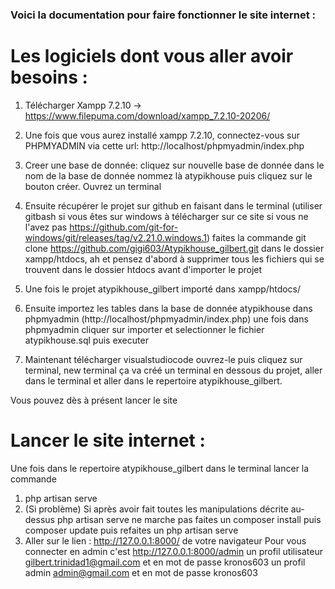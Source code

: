 ### Voici la documentation pour faire fonctionner le site internet : 

# Les logiciels dont vous aller avoir besoins : 
1. Télécharger Xampp 7.2.10 -> https://www.filepuma.com/download/xampp_7.2.10-20206/
2. Une fois que vous aurez installé xampp 7.2.10, connectez-vous sur PHPMYADMIN via cette url: http://localhost/phpmyadmin/index.php

3. Creer une base de donnée:
cliquez sur nouvelle base de donnée dans le nom de la base de donnée nommez là atypikhouse puis cliquez sur le bouton créer.
Ouvrez un terminal

4. Ensuite récupérer le projet sur github en faisant dans le terminal (utiliser gitbash si vous êtes sur windows à télécharger sur ce site si vous ne l'avez pas https://github.com/git-for-windows/git/releases/tag/v2.21.0.windows.1) faites la commande
git clone https://github.com/gigi603/Atypikhouse_gilbert.git dans le dossier xampp/htdocs, ah et pensez d'abord à supprimer tous les fichiers qui se trouvent dans le dossier htdocs avant d'importer le projet

5. Une fois le projet atypikhouse_gilbert importé dans xampp/htdocs/

7. Ensuite importez les tables dans la base de donnée atypikhouse dans phpmyadmin (http://localhost/phpmyadmin/index.php) une fois dans phpmyadmin cliquer sur importer et selectionner le fichier atypikhouse.sql puis executer

8. Maintenant télécharger visualstudiocode ouvrez-le puis cliquez sur terminal, new terminal ça va créé un terminal en dessous du projet, aller dans le terminal et aller dans le repertoire atypikhouse_gilbert.


Vous pouvez dès à présent lancer le site

# Lancer le site internet : 
Une fois dans le repertoire atypikhouse_gilbert dans le terminal lancer la commande
1. php artisan serve
2. (Si problème) Si après avoir fait toutes les manipulations décrite au-dessus php artisan serve ne marche pas faites un composer install puis composer update puis refaites un php artisan serve
3. Aller sur le lien : http://127.0.0.1:8000/ de votre navigateur
Pour vous connecter en admin c'est http://127.0.0.1:8000/admin
un profil utilisateur gilbert.trinidad1@gmail.com et en mot de passe kronos603
un profil admin admin@gmail.com et en mot de passe kronos603
